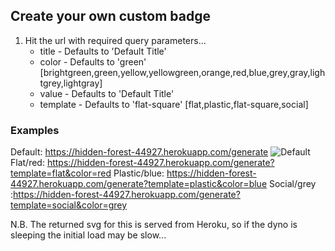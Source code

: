 ## Create your own custom badge

1. Hit the url with required query parameters... 
	* title - Defaults to 'Default Title' 
	* color - Defaults to 'green' [brightgreen,green,yellow,yellowgreen,orange,red,blue,grey,gray,lightgrey,lightgray]
	* value - Defaults to 'Default Title'
	* template - Defaults to 'flat-square' [flat,plastic,flat-square,social]

### Examples
Default: https://hidden-forest-44927.herokuapp.com/generate ![Default](https://hidden-forest-44927.herokuapp.com/generate)
Flat/red: https://hidden-forest-44927.herokuapp.com/generate?template=flat&color=red
Plastic/blue: https://hidden-forest-44927.herokuapp.com/generate?template=plastic&color=blue
Social/grey :https://hidden-forest-44927.herokuapp.com/generate?template=social&color=grey


N.B. The returned svg for this is served from Heroku, so if the dyno is sleeping the initial load may be slow...
